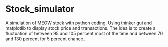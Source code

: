 # Stock_simulator

A simulation of MEOW stock with python coding. Using thinker gui and matplotlib to display stock price and transactions. The idea is to create a fluctuation of between 95 and 105 percent most of the time and between 70 and 130 percent for 5 percent chance.

